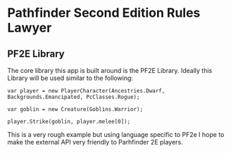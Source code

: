 # Pathfinder Second Edition Rules Lawyer
## PF2E Library

The core library this app is built around is the PF2E Library. 
Ideally this Library will be used similar to the following:


```
var player = new PlayerCharacter(Ancestries.Dwarf, Backgrounds.Emancipated, PcClasses.Rogue);

var goblin = new Creature(Goblins.Warrior);

player.Strike(goblin, player.melee[0]);
```

This is a very rough example but using language specific to PF2e I hope to make the external API very friendly to Parhfinder 2E players. 
